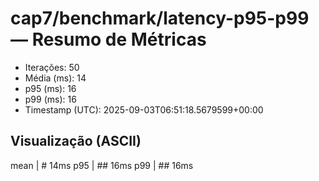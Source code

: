 # cap7/benchmark/latency-p95-p99 — Resumo de Métricas

- Iterações: 50
- Média (ms): 14
- p95 (ms): 16
- p99 (ms): 16
- Timestamp (UTC): 2025-09-03T06:51:18.5679599+00:00

## Visualização (ASCII)

mean     | # 14ms
p95      | ## 16ms
p99      | ## 16ms
